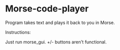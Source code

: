 # Morse-code-player
Program takes text and plays it back to you in Morse. 

Instructions:

Just run morse_gui. +/- buttons aren't functional.
